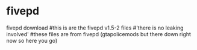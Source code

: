 # fivepd
fivepd download
#this is are the fivepd v1.5-2 files 
#'there is no leaking involved'
#these files are from fivepd (gtapolicemods but there down right now so here you go)
